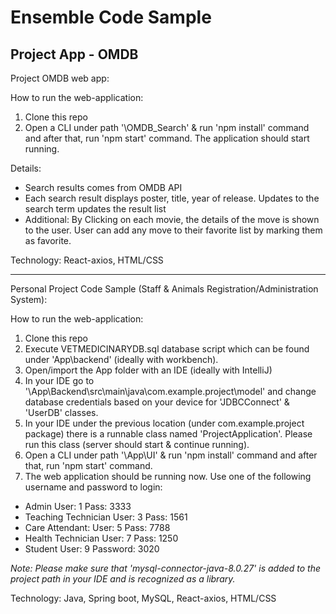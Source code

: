 # Ensemble Code Sample
## Project App - OMDB

Project OMDB web app:

How to run the web-application:

1. Clone this repo
2. Open a CLI under path '\OMDB_Search' & run 'npm install' command and after that, run 'npm start' command. The application should start running.

Details:
* Search results comes from OMDB API
* Each search result displays poster, title, year of release. Updates to the search term updates the result list
* Additional: By Clicking on each movie, the details of the move is shown to the user. User can add any move to their favorite list by marking them as favorite.

Technology: React-axios, HTML/CSS

--------------------------------------------------------------------------------

Personal Project Code Sample (Staff & Animals Registration/Administration System):

How to run the web-application:

1. Clone this repo
1. Execute VETMEDICINARYDB.sql database script which can be found under 'App\backend' (ideally with workbench).
2. Open/import the App folder with an IDE (ideally with IntelliJ)
2. In your IDE go to '\App\Backend\src\main\java\com.example.project\model' and change database credentials based on your device for 'JDBCConnect' & 'UserDB' classes.
3. In your IDE under the previous location (under com.example.project package) there is a runnable class named 'ProjectApplication'. Please run this class (server should start & continue running).
4. Open a CLI under path '\App\UI' & run 'npm install' command and after that, run 'npm start' command.
5. The web application should be running now. Use one of the following username and password to login:
* Admin User: 1 Pass: 3333
* Teaching Technician User: 3 Pass: 1561
* Care Attendant: User: 5 Pass: 7788
* Health Technician User: 7 Pass: 1250
* Student User: 9 Password: 3020

*Note: Please make sure that 'mysql-connector-java-8.0.27' is added to the project path in your IDE and is recognized as a library.*

Technology: Java, Spring boot, MySQL, React-axios, HTML/CSS
